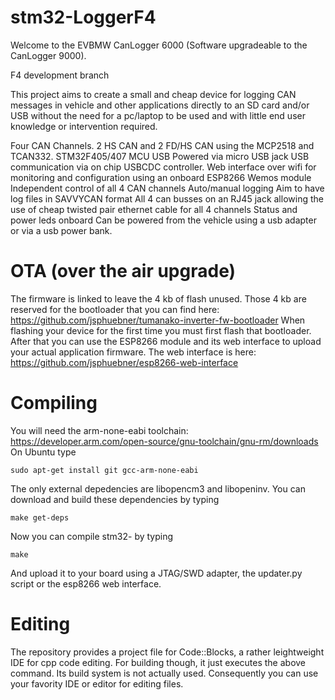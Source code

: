 # stm32-LoggerF4
Welcome to the EVBMW CanLogger 6000 (Software upgradeable to the CanLogger 9000).

F4 development branch

This project aims to create a small and cheap device for logging CAN messages in vehicle and other applications directly to an SD card and/or USB without the need for a pc/laptop to be used and with little end user knowledge or intervention required.

Four CAN Channels. 2 HS CAN and 2 FD/HS CAN using the MCP2518 and TCAN332.
STM32F405/407 MCU
USB Powered via micro USB jack
USB communication via on chip USBCDC controller.
Web interface over wifi for monitoring and configuration using an onboard ESP8266 Wemos module
Independent control of all 4 CAN channels
Auto/manual logging
Aim to have log files in SAVVYCAN format
All 4 can busses on an RJ45 jack allowing the use of cheap twisted pair ethernet cable for all 4 channels
Status and power leds onboard
Can be powered from the vehicle using a usb adapter or via a usb power bank.

# OTA (over the air upgrade)
The firmware is linked to leave the 4 kb of flash unused. Those 4 kb are reserved for the bootloader
that you can find here: https://github.com/jsphuebner/tumanako-inverter-fw-bootloader
When flashing your device for the first time you must first flash that bootloader. After that you can
use the ESP8266 module and its web interface to upload your actual application firmware.
The web interface is here: https://github.com/jsphuebner/esp8266-web-interface

# Compiling
You will need the arm-none-eabi toolchain: https://developer.arm.com/open-source/gnu-toolchain/gnu-rm/downloads
On Ubuntu type

`sudo apt-get install git gcc-arm-none-eabi`

The only external depedencies are libopencm3 and libopeninv. You can download and build these dependencies by typing

`make get-deps`

Now you can compile stm32-<yourname> by typing

`make`

And upload it to your board using a JTAG/SWD adapter, the updater.py script or the esp8266 web interface.

# Editing
The repository provides a project file for Code::Blocks, a rather leightweight IDE for cpp code editing.
For building though, it just executes the above command. Its build system is not actually used.
Consequently you can use your favority IDE or editor for editing files.

